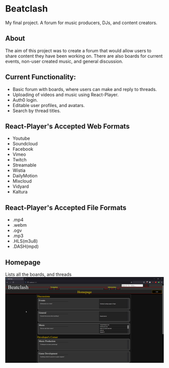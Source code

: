 # Beatclash
My final project. A forum for music producers, DJs, and content creators.

## About
The aim of this project was to create a forum that would allow users to share content they have been working on. There are also boards for current events, non-user created music, and general discussion.

## Current Functionality:
* Basic forum with boards, where users can make and reply to threads.
* Uploading of videos and music using React-Player.
* Auth0 login.
* Editable user profiles, and avatars.
* Search by thread titles.

## React-Player's Accepted Web Formats
* Youtube
* Soundcloud
* Facebook
* Vimeo
* Twitch
* Streamable
* Wistia
* DailyMotion
* Mixcloud
* Vidyard
* Kaltura

## React-Player's Accepted File Formats
* .mp4
* .webm
* .ogv
* .mp3
* .HLS(m3u8)
* .DASH(mpd)

## Homepage
Lists all the boards, and threads
![homepage gif](./_ReadmeImages/Homepage.gif)
